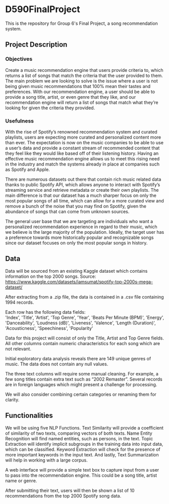 # D590FinalProject
This is the repository for Group 6's Final Project, a song recommendation system.

## Project Description 

### Objectives 

Create a music recommendation engine that users provide criteria to, which 
returns a list of songs that match the criteria that the user provided to them. The main problem we are looking to solve is the issue where a user is not being given music recommendations that 100% mean their tastes and preferences. With our recommendation engine, a user should be able to provide a song title, artist, or even genre that they like, and our recommendation engine will return a list of songs that match what they’re looking for given the criteria they provided. 

### Usefulness 

With the rise of Spotify’s renowned recommendation system and curated playlists, users are expecting more curated and personalized content more than ever. The expectation is now on the music companies to be able to use a user’s data and provide a constant stream of recommended content that they feel like they would like based off of their listening history. Having an effective music recommendation engine allows us to meet this rising need in the industry and match the systems already in place at companies such as Spotify and Apple. 

There are numerous datasets out there that contain rich music related data thanks to public Spotify API, which allows anyone to interact with Spotify’s streaming service and retrieve metadata or create their own playlists. The main difference is that our dataset has a much sharper focus on only the most popular songs of all time, which can allow for a more curated view and remove a bunch of the noise that you may find on Spotify, given the abundance of songs that can come from unknown sources. 

The general user base that we are targeting are individuals who want a personalized recommendation experience in regard to their music, which we believe is the large majority of the population. Ideally, the target user has a preference towards more historically popular and recognizable songs since our dataset focuses on only the most popular songs in history. 
 

## Data 
Data will be sourced from an existing Kaggle dataset which contains information on the top 2000 songs. 
Source: https://www.kaggle.com/datasets/iamsumat/spotify-top-2000s-mega-dataset/ 

After extracting from a .zip file, the data is contained in a .csv file containing 1994 records. 

Each row has the following data fields:  
'Index', 'Title', 'Artist', 'Top Genre', 'Year', 'Beats Per Minute (BPM)', 'Energy', 'Danceability', 'Loudness (dB)', 'Liveness', 'Valence', 'Length (Duration)', 'Acousticness', 'Speechiness', 'Popularity' 

Data for this project will consist of only the Title, Artist and Top Genre fields. All other columns contain numeric characteristics for each song which are not relevant. 

Initial exploratory data analysis reveals there are 149 unique genres of music. The data does not contain any null values. 

The three text columns will require some manual cleaning. For example, a few song titles contain extra text such as “2002 Remaster”.  Several records are in foreign languages which might present a challenge for processing. 

We will also consider combining certain categories or renaming them for clarity. 

## Functionalities
We will be using five NLP Functions.  Text Similarity will provide a coefficient of similarity of two texts, comparing vectors of both texts. Name Entity Recognition will find named entities, such as persons, in the text. Topic Extraction will identify implicit subgroups in the training data into input data, which can be classified. Keyword Extraction will check for the presence of more important keywords in the input text. And lastly, Text Summarization will help in working with a large corpus. 

A web interface will provide a simple text box to capture input from a user to pass into the recommendation engine. This could be a song title, artist name or genre. 

After submitting their text, users will then be shown a list of 10 recommendations from the top 2000 Spotify song data. 
